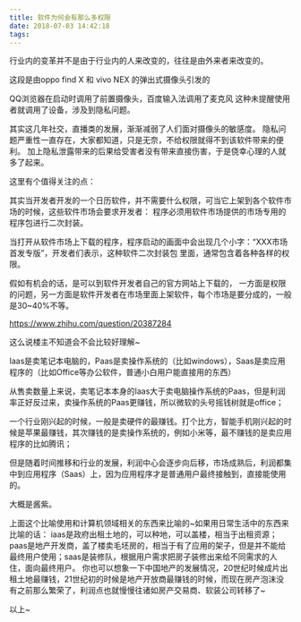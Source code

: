 ```yaml
---
title: 软件为何会有那么多权限
date: 2018-07-03 14:42:18
tags:
---
```


行业内的变革并不是由于行业内的人来改变的，往往是由外来者来改变的。


这段是由oppo find X 和 vivo NEX 的弹出式摄像头引发的

QQ浏览器在启动时调用了前置摄像头，百度输入法调用了麦克风
这种未提醒使用者就调用了设备，涉及到隐私问题。

其实这几年社交，直播类的发展，渐渐减弱了人们面对摄像头的敏感度。
隐私问题严重性一直存在，大家都知道，只是无奈，不给权限就得不到该软件带来的便利。
加上隐私泄露带来的后果给受害者没有带来直接伤害，于是侥幸心理的人就多了起来。

这里有个值得关注的点：

其实当开发者开发的一个日历软件，并不需要什么权限，可当它上架到各个软件市场的时候，这些软件市场会要求开发者：
程序必须用软件市场提供的市场专用的程序包进行二次封装。

当打开从软件市场上下载的程序，程序启动的画面中会出现几个小字：“XXX市场首发专版”，开发者们表示，这种软件二次封装包
里面，通常包含着各种各样的权限。

假如有机会的话，是可以到软件开发者自己的官方网站上下载的，
一方面是权限的问题，另一方面是软件开发者在市场里面上架软件，每个市场是要分成的，一般是30~40%不等。














https://www.zhihu.com/question/20387284

这么说楼主不知道会不会比较好理解~

Iaas是卖笔记本电脑的，Paas是卖操作系统的（比如windows），Saas是卖应用程序的（比如Office等办公软件，普通小白用户能直接用的东西）

从售卖数量上来说，卖笔记本本身的Iaas大于卖电脑操作系统的Paas，但是利润率正好反过来，卖操作系统的Paas更赚钱，所以微软的头号摇钱树就是office；

一个行业刚兴起的时候，一般是卖硬件的最赚钱。打个比方，智能手机刚兴起的时候是苹果最赚钱，其次赚钱的是卖操作系统的，例如小米等，最不赚钱的是卖应用程序的比如腾讯；

但是随着时间推移和行业的发展，利润中心会逐步向后移，市场成熟后，利润都集中到应用程序（Saas）上，因为应用程序才是普通用户最终接触到，直接能使用的。

大概是酱紫。

上面这个比喻使用和计算机领域相关的东西来比喻的~如果用日常生活中的东西来比喻的话：
iaas是政府出租土地的，可以种地，可以盖楼，相当于出租资源；
paas是地产开发商，盖了楼卖毛坯房的，相当于有了应用的架子，但是并不能给最终用户使用；saas是装修队，根据用户需求把房子装修出来给不同需求的人住，面向最终用户。
你也可以想象一下中国地产的发展情况，20世纪时候成片出租土地最赚钱，21世纪初的时候是地产开放商最赚钱的时候，而现在房产泡沫没有之前那么繁荣了，利润点也就慢慢往诸如房产交易商、软装公司转移了~

以上~
